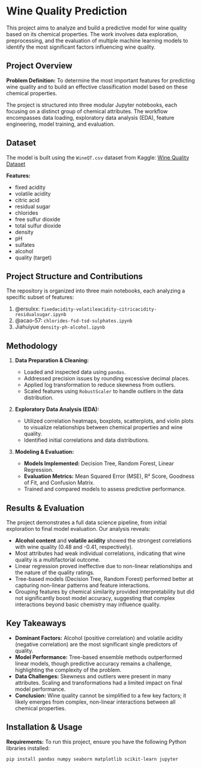 # Wine Quality Prediction

This project aims to analyze and build a predictive model for wine quality based on its chemical properties. The work involves data exploration, preprocessing, and the evaluation of multiple machine learning models to identify the most significant factors influencing wine quality.

## Project Overview

**Problem Definition:** To determine the most important features for predicting wine quality and to build an effective classification model based on these chemical properties.

The project is structured into three modular Jupyter notebooks, each focusing on a distinct group of chemical attributes. The workflow encompasses data loading, exploratory data analysis (EDA), feature engineering, model training, and evaluation.

## Dataset

The model is built using the `WineQT.csv` dataset from Kaggle:
[Wine Quality Dataset](https://www.kaggle.com/datasets/yasserh/wine-quality-dataset)

**Features:**
*   fixed acidity
*   volatile acidity
*   citric acid
*   residual sugar
*   chlorides
*   free sulfur dioxide
*   total sulfur dioxide
*   density
*   pH
*   sulfates
*   alcohol
*   quality (target)

## Project Structure and Contributions

The repository is organized into three main notebooks, each analyzing a specific subset of features:

1.  @ersulxx: `fixedacidity-volatileacidity-citricacidity-residualsugar.ipynb`
2.  @acao-57: `chlorides-fsd-tsd-sulphates.ipynb`
3.  Jiahuiyue `density-ph-alcohol.ipynb`

## Methodology

1.  **Data Preparation & Cleaning:**
    *   Loaded and inspected data using `pandas`.
    *   Addressed precision issues by rounding excessive decimal places.
    *   Applied log transformation to reduce skewness from outliers.
    *   Scaled features using `RobustScaler` to handle outliers in the data distribution.

2.  **Exploratory Data Analysis (EDA):**
    *   Utilized correlation heatmaps, boxplots, scatterplots, and violin plots to visualize relationships between chemical properties and wine quality.
    *   Identified initial correlations and data distributions.

3.  **Modeling & Evaluation:**
    *   **Models Implemented:** Decision Tree, Random Forest, Linear Regression.
    *   **Evaluation Metrics:** Mean Squared Error (MSE), R² Score, Goodness of Fit, and Confusion Matrix.
    *   Trained and compared models to assess predictive performance.

## Results & Evaluation

The project demonstrates a full data science pipeline, from initial exploration to final model evaluation. Our analysis reveals:

*   **Alcohol content** and **volatile acidity** showed the strongest correlations with wine quality (0.48 and -0.41, respectively).
*   Most attributes had weak individual correlations, indicating that wine quality is a multifactorial outcome.
*   Linear regression proved ineffective due to non-linear relationships and the nature of the quality ratings.
*   Tree-based models (Decision Tree, Random Forest) performed better at capturing non-linear patterns and feature interactions.
*   Grouping features by chemical similarity provided interpretability but did not significantly boost model accuracy, suggesting that complex interactions beyond basic chemistry may influence quality.

## Key Takeaways

*   **Dominant Factors:** Alcohol (positive correlation) and volatile acidity (negative correlation) are the most significant single predictors of quality.
*   **Model Performance:** Tree-based ensemble methods outperformed linear models, though predictive accuracy remains a challenge, highlighting the complexity of the problem.
*   **Data Challenges:** Skewness and outliers were present in many attributes. Scaling and transformations had a limited impact on final model performance.
*   **Conclusion:** Wine quality cannot be simplified to a few key factors; it likely emerges from complex, non-linear interactions between all chemical properties.

## Installation & Usage

**Requirements:**
To run this project, ensure you have the following Python libraries installed:
```bash
pip install pandas numpy seaborn matplotlib scikit-learn jupyter
